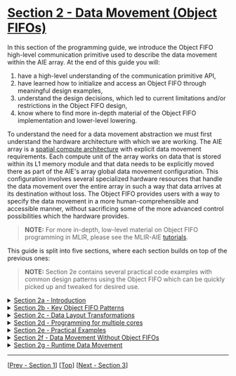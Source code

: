 <!---//===- README.md ---------------------------------------*- Markdown -*-===//
//
// This file is licensed under the Apache License v2.0 with LLVM Exceptions.
// See https://llvm.org/LICENSE.txt for license information.
// SPDX-License-Identifier: Apache-2.0 WITH LLVM-exception
//
// Copyright (C) 2024, Advanced Micro Devices, Inc.
// 
//===----------------------------------------------------------------------===//-->

# <ins>Section 2 - Data Movement (Object FIFOs)</ins>

In this section of the programming guide, we introduce the Object FIFO high-level communication primitive used to describe the data movement within the AIE array. At the end of this guide you will:
1. have a high-level understanding of the communication primitive API,
2. have learned how to initialize and access an Object FIFO through meaningful design examples,
3. understand the design decisions, which led to current limitations and/or restrictions in the Object FIFO design,
4. know where to find more in-depth material of the Object FIFO implementation and lower-level lowering.

To understand the need for a data movement abstraction we must first understand the hardware architecture with which we are working. The AIE array is a [spatial compute architecture](../README.md) with explicit data movement requirements. Each compute unit of the array works on data that is stored within its L1 memory module and that data needs to be explicitly moved there as part of the AIE's array global data movement configuration. This configuration involves several specialized hardware resources that handle the data movement over the entire array in such a way that data arrives at its destination without loss. The Object FIFO provides users with a way to specify the data movement in a more human-comprehensible and accessible manner, without sacrificing some of the more advanced control possibilities which the hardware provides.

> **NOTE:**  For more in-depth, low-level material on Object FIFO programming in MLIR, please see the MLIR-AIE [tutorials](../../mlir_tutorials/).

This guide is split into five sections, where each section builds on top of the previous ones:
> **NOTE:**  Section 2e contains several practical code examples with common design patterns using the Object FIFO which can be quickly picked up and tweaked for desired use.

<details><summary><a href="./section-2a">Section 2a - Introduction</a></summary>

* Initializing an Object FIFO
* Accessing the objects of an Object FIFO
* Object FIFOs with same producer / consumer
</details>
<details><summary><a href="./section-2b">Section 2b - Key Object FIFO Patterns</a></summary>

* Introduce data movement patterns supported by the Object FIFO
    * Reuse
    * Broadcast
    * Distribute
    * Join
</details>
<details><summary><a href="./section-2c">Section 2c - Data Layout Transformations</a></summary>

* Introduce data layout transformation capabilities
</details>
<details><summary><a href="./section-2d">Section 2d - Programming for multiple cores</a></summary>

* Walkthrough of the process of efficiently upgrading to designs with multiple cores
</details>
<details><summary><a href="./section-2e">Section 2e - Practical Examples</a></summary>

* Practical examples using Object FIFOs
    * Single / Double buffer
    * External memory to core
    * External memory to core using L2
    * Distribute in L2
    * Join in L2
</details>
<details><summary><a href="./section-2f">Section 2f - Data Movement Without Object FIFOs</a></summary>

* Walkthrough of the process of programming DMA regions
</details>
<details><summary><a href="./section-2g">Section 2g - Runtime Data Movement</a></summary>

* Walkthrough of the process of managing runtime data movement from/to host memory to/from the AIE array
</details>

-----
[[Prev - Section 1](../section-1/)] [[Top](..)] [[Next - Section 3](../section-3/)]
